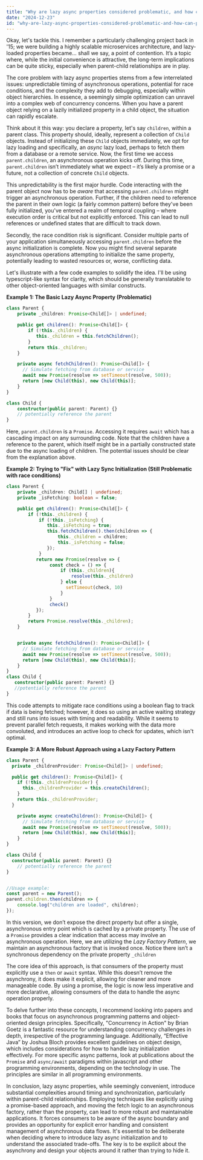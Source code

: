 ```yaml
---
title: "Why are lazy async properties considered problematic, and how can parent-child relationships in classes be maintained despite them?"
date: "2024-12-23"
id: "why-are-lazy-async-properties-considered-problematic-and-how-can-parent-child-relationships-in-classes-be-maintained-despite-them"
---
```


Okay, let's tackle this. I remember a particularly challenging project back in '15; we were building a highly scalable microservices architecture, and lazy-loaded properties became… shall we say, a point of contention. It’s a topic where, while the initial convenience is attractive, the long-term implications can be quite sticky, especially when parent-child relationships are in play.

The core problem with lazy async properties stems from a few interrelated issues: unpredictable timing of asynchronous operations, potential for race conditions, and the complexity they add to debugging, especially within object hierarchies. In essence, a seemingly simple optimization can unravel into a complex web of concurrency concerns. When you have a parent object relying on a lazily initialized property in a child object, the situation can rapidly escalate.

Think about it this way: you declare a property, let's say `children`, within a parent class. This property should, ideally, represent a collection of `Child` objects. Instead of initializing these `Child` objects immediately, we opt for lazy loading and specifically, an *async* lazy load, perhaps to fetch them from a database or a remote service. Now, the first time we access `parent.children`, an asynchronous operation kicks off. During this time, `parent.children` isn’t immediately what we expect – it’s likely a promise or a future, not a collection of concrete `Child` objects.

This unpredictability is the first major hurdle. Code interacting with the parent object now has to be *aware* that accessing `parent.children` might trigger an asynchronous operation. Further, if the children need to reference the parent in their own logic (a fairly common pattern) before they've been fully initialized, you've entered a realm of temporal coupling – where execution order is critical but not explicitly enforced. This can lead to null references or undefined states that are difficult to track down.

Secondly, the race condition risk is significant. Consider multiple parts of your application simultaneously accessing `parent.children` before the async initialization is complete. Now you might find several separate asynchronous operations attempting to initialize the same property, potentially leading to wasted resources or, worse, conflicting data.

Let's illustrate with a few code examples to solidify the idea. I'll be using typescript-like syntax for clarity, which should be generally translatable to other object-oriented languages with similar constructs.

**Example 1: The Basic Lazy Async Property (Problematic)**

```typescript
class Parent {
    private _children: Promise<Child[]> | undefined;

    public get children(): Promise<Child[]> {
        if (!this._children) {
           this._children = this.fetchChildren();
        }
        return this._children;
    }

    private async fetchChildren(): Promise<Child[]> {
      // Simulate fetching from database or service
      await new Promise(resolve => setTimeout(resolve, 500));
      return [new Child(this), new Child(this)];
    }
}

class Child {
    constructor(public parent: Parent) {}
    // potentially reference the parent
}
```

Here, `parent.children` is a `Promise`. Accessing it requires `await` which has a cascading impact on any surrounding code. Note that the children have a reference to the parent, which itself might be in a partially constructed state due to the async loading of children. The potential issues should be clear from the explanation above.

**Example 2: Trying to "Fix" with Lazy Sync Initialization (Still Problematic with race conditions)**

```typescript
class Parent {
    private _children: Child[] | undefined;
    private _isFetching: boolean = false;

    public get children(): Promise<Child[]> {
        if (!this._children) {
            if (!this._isFetching) {
               this._isFetching = true;
               this.fetchChildren().then(children => {
                   this._children = children;
                   this._isFetching = false;
               });
            }
           return new Promise(resolve => {
                const check = () => {
                    if (this._children){
                        resolve(this._children)
                    } else {
                      setTimeout(check, 10)
                    }
                }
                check()
           });
        }
        return Promise.resolve(this._children);
    }


    private async fetchChildren(): Promise<Child[]> {
      // Simulate fetching from database or service
      await new Promise(resolve => setTimeout(resolve, 500));
      return [new Child(this), new Child(this)];
    }
}
class Child {
   constructor(public parent: Parent) {}
   //potentially reference the parent
}
```

This code attempts to mitigate race conditions using a boolean flag to track if data is being fetched; however, it does so using an active waiting strategy and still runs into issues with timing and readability. While it seems to prevent parallel fetch requests, it makes working with the data more convoluted, and introduces an active loop to check for updates, which isn't optimal.

**Example 3: A More Robust Approach using a Lazy Factory Pattern**

```typescript
class Parent {
  private _childrenProvider: Promise<Child[]> | undefined;

  public get children(): Promise<Child[]> {
    if (!this._childrenProvider) {
      this._childrenProvider = this.createChildren();
    }
    return this._childrenProvider;
  }

    private async createChildren(): Promise<Child[]> {
      // Simulate fetching from database or service
      await new Promise(resolve => setTimeout(resolve, 500));
      return [new Child(this), new Child(this)];
    }
}

class Child {
  constructor(public parent: Parent) {}
    // potentially reference the parent
}


//Usage example:
const parent = new Parent();
parent.children.then(children => {
    console.log("children are loaded", children);
});

```

In this version, we don’t expose the direct property but offer a single, asynchronous entry point which is cached by a private property. The use of a `Promise` provides a clear indication that access may involve an asynchronous operation. Here, we are utilizing the *Lazy Factory Pattern*, we maintain an asynchronous factory that is invoked once. Notice there isn’t a synchronous dependency on the private property `_children`

The core idea of this approach, is that consumers of the property must explicitly use a `then` or `await` syntax. While this doesn’t remove the asynchrony, it does make it explicit, allowing for cleaner and more manageable code. By using a promise, the logic is now less imperative and more declarative, allowing consumers of the data to handle the async operation properly.

To delve further into these concepts, I recommend looking into papers and books that focus on asynchronous programming patterns and object-oriented design principles. Specifically, "Concurrency in Action" by Brian Goetz is a fantastic resource for understanding concurrency challenges in depth, irrespective of the programming language. Additionally, “Effective Java” by Joshua Bloch provides excellent guidelines on object design, which includes considerations for how to handle lazy initialization effectively. For more specific async patterns, look at publications about the `Promise` and `async/await` paradigms within javascript and other programming environments, depending on the technology in use. The principles are similar in all programming environments.

In conclusion, lazy async properties, while seemingly convenient, introduce substantial complexities around timing and synchronization, particularly within parent-child relationships. Employing techniques like explicitly using a promise-based approach, and moving the fetch logic to an asynchronous factory, rather than the property, can lead to more robust and maintainable applications. It forces consumers to be aware of the async boundary and provides an opportunity for explicit error handling and consistent management of asynchronous data flows. It's essential to be deliberate when deciding where to introduce lazy async initialization and to understand the associated trade-offs. The key is to be explicit about the asynchrony and design your objects around it rather than trying to hide it.

